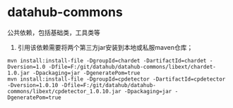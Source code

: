 # datahub-commons
公共依赖，包括基础类，工具类等
1. 引用该依赖需要将两个第三方jar安装到本地或私服maven仓库；
```
mvn install:install-file -DgroupId=chardet -DartifactId=chardet -Dversion=1.0 -Dfile=F:/git/datahub/datahub-commons/libext/chardet-1.0.jar -Dpackaging=jar -DgeneratePom=true
mvn install:install-file -DgroupId=cpdetector -DartifactId=cpdetector -Dversion=1.0.10 -Dfile=F:/git/datahub/datahub-commons/libext/cpdetector_1.0.10.jar -Dpackaging=jar -DgeneratePom=true

```
